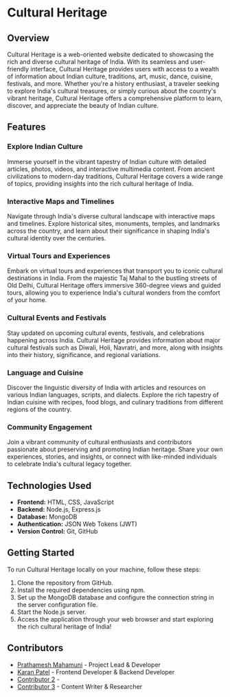 # Cultural Heritage

## Overview
Cultural Heritage is a web-oriented website dedicated to showcasing the rich and diverse cultural heritage of India. With its seamless and user-friendly interface, Cultural Heritage provides users with access to a wealth of information about Indian culture, traditions, art, music, dance, cuisine, festivals, and more. Whether you're a history enthusiast, a traveler seeking to explore India's cultural treasures, or simply curious about the country's vibrant heritage, Cultural Heritage offers a comprehensive platform to learn, discover, and appreciate the beauty of Indian culture.

## Features
### Explore Indian Culture
Immerse yourself in the vibrant tapestry of Indian culture with detailed articles, photos, videos, and interactive multimedia content. From ancient civilizations to modern-day traditions, Cultural Heritage covers a wide range of topics, providing insights into the rich cultural heritage of India.

### Interactive Maps and Timelines
Navigate through India's diverse cultural landscape with interactive maps and timelines. Explore historical sites, monuments, temples, and landmarks across the country, and learn about their significance in shaping India's cultural identity over the centuries.

### Virtual Tours and Experiences
Embark on virtual tours and experiences that transport you to iconic cultural destinations in India. From the majestic Taj Mahal to the bustling streets of Old Delhi, Cultural Heritage offers immersive 360-degree views and guided tours, allowing you to experience India's cultural wonders from the comfort of your home.

### Cultural Events and Festivals
Stay updated on upcoming cultural events, festivals, and celebrations happening across India. Cultural Heritage provides information about major cultural festivals such as Diwali, Holi, Navratri, and more, along with insights into their history, significance, and regional variations.

### Language and Cuisine
Discover the linguistic diversity of India with articles and resources on various Indian languages, scripts, and dialects. Explore the rich tapestry of Indian cuisine with recipes, food blogs, and culinary traditions from different regions of the country.

### Community Engagement
Join a vibrant community of cultural enthusiasts and contributors passionate about preserving and promoting Indian heritage. Share your own experiences, stories, and insights, or connect with like-minded individuals to celebrate India's cultural legacy together.

## Technologies Used
- **Frontend:** HTML, CSS, JavaScript
- **Backend:** Node.js, Express.js
- **Database:** MongoDB
- **Authentication:** JSON Web Tokens (JWT)
- **Version Control:** Git, GitHub

## Getting Started
To run Cultural Heritage locally on your machine, follow these steps:
1. Clone the repository from GitHub.
2. Install the required dependencies using npm.
3. Set up the MongoDB database and configure the connection string in the server configuration file.
4. Start the Node.js server.
5. Access the application through your web browser and start exploring the rich cultural heritage of India!

## Contributors
- [Prathamesh Mahamuni](link-to-your-profile) - Project Lead & Developer
- [Karan Patel](link-to-contributor-profile) - Frontend Developer & Backend Developer
- [Contributor 2](link-to-contributor-profile) - 
- [Contributor 3](link-to-contributor-profile) - Content Writer & Researcher
